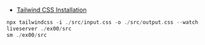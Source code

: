 
- [Tailwind CSS Installation](https://tailwindcss.com/docs/installation)

```rust
npx tailwindcss -i ./src/input.css -o ./src/output.css --watch
liveserver ./ex00/src
sm ./ex00/src
```
